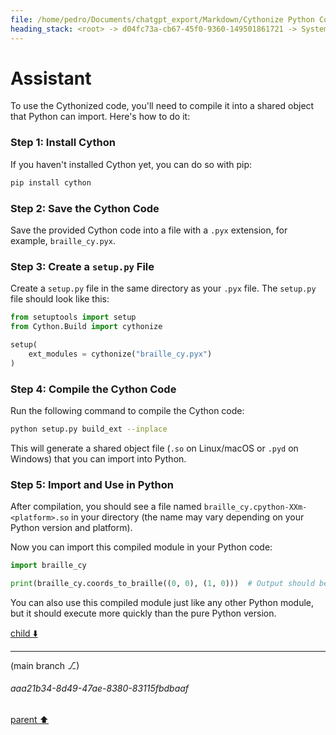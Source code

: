 ```yaml
---
file: /home/pedro/Documents/chatgpt_export/Markdown/Cythonize Python Code_ No bitarray.md
heading_stack: <root> -> d04fc73a-cb67-45f0-9360-149501861721 -> System -> 7a0dbc21-310b-41da-bbf1-c4f90a0faa9d -> System -> aaa23d16-6d99-47c9-bd7c-01144097ce5f -> User -> a88a8d0c-5b5c-4858-ba0a-7b14b7abefd4 -> Assistant -> Notes: -> aaa2501a-fe50-4768-b0c6-ebb08536c259 -> User -> f863d624-425d-4a6f-8ff5-0b56701d1429 -> Assistant -> aaa2e0c2-ec24-4163-ab8b-32f7e3957972 -> User -> 7d198c0c-79df-4b05-8879-9bb7f8b1b35d -> Assistant
---
```

# Assistant

To use the Cythonized code, you'll need to compile it into a shared object that Python can import. Here's how to do it:

### Step 1: Install Cython

If you haven't installed Cython yet, you can do so with pip:

```bash
pip install cython
```

### Step 2: Save the Cython Code

Save the provided Cython code into a file with a `.pyx` extension, for example, `braille_cy.pyx`.

### Step 3: Create a `setup.py` File

Create a `setup.py` file in the same directory as your `.pyx` file. The `setup.py` file should look like this:

```python
from setuptools import setup
from Cython.Build import cythonize

setup(
    ext_modules = cythonize("braille_cy.pyx")
)
```

### Step 4: Compile the Cython Code

Run the following command to compile the Cython code:

```bash
python setup.py build_ext --inplace
```

This will generate a shared object file (`.so` on Linux/macOS or `.pyd` on Windows) that you can import into Python.

### Step 5: Import and Use in Python

After compilation, you should see a file named `braille_cy.cpython-XXm-<platform>.so` in your directory (the name may vary depending on your Python version and platform).

Now you can import this compiled module in your Python code:

```python
import braille_cy

print(braille_cy.coords_to_braille((0, 0), (1, 0)))  # Output should be '⣀'
```

You can also use this compiled module just like any other Python module, but it should execute more quickly than the pure Python version.

[child ⬇️](#aaa21b34-8d49-47ae-8380-83115fbdbaaf)

---

(main branch ⎇)
###### aaa21b34-8d49-47ae-8380-83115fbdbaaf
[parent ⬆️](#7d198c0c-79df-4b05-8879-9bb7f8b1b35d)
